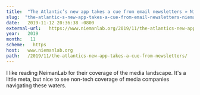 ```yaml
---
title:  "The Atlantic’s new app takes a cue from email newsletters » Nieman Journalism Lab" 
slug:  "the-atlantic-s-new-app-takes-a-cue-from-email-newsletters-nieman-journalism-lab" 
date:   2019-11-12 20:36:38 -0800 
external-url:   https://www.niemanlab.org/2019/11/the-atlantics-new-app-takes-a-cue-from-newsletters/ 
year:   2019 
month:   11 
scheme:   https 
host:   www.niemanlab.org 
path:   /2019/11/the-atlantics-new-app-takes-a-cue-from-newsletters/ 
---
```


I like reading NeimanLab for their coverage of the media landscape. It's a little meta, but nice to see non-tech coverage of media companies navigating these waters.